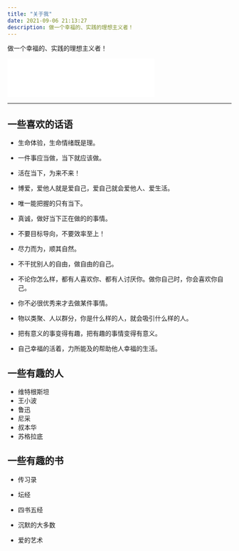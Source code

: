 ```yaml
---
title: "关于我"
date: 2021-09-06 21:13:27
description: 做一个幸福的、实践的理想主义者！
---
```

做一个幸福的、实践的理想主义者！

<iframe frameborder="no" border="0" marginwidth="0" marginheight="0" width=330 height=86 src="//music.163.com/outchain/player?type=2&id=66285&auto=1&height=66">
</iframe>


<hr/>

## 一些喜欢的话语

- 生命体验，生命情绪既是理。

- 一件事应当做，当下就应该做。

- 活在当下，为来不来！

- 博爱，爱他人就是爱自己，爱自己就会爱他人、爱生活。

- 唯一能把握的只有当下。

- 真诚，做好当下正在做的的事情。

- 不要目标导向，不要效率至上！

- 尽力而为，顺其自然。

- 不干扰别人的自由，做自由的自己。

- 不论你怎么样，都有人喜欢你、都有人讨厌你。做你自己时，你会喜欢你自己。

- 你不必很优秀来才去做某件事情。

- 物以类聚、人以群分，你是什么样的人，就会吸引什么样的人。

- 把有意义的事变得有趣，把有趣的事情变得有意义。

- 自己幸福的活着，力所能及的帮助他人幸福的生活。

    

##  一些有趣的人

- 维特根斯坦
- 王小波
- 鲁迅
- 尼采
- 叔本华
- 苏格拉底



## 一些有趣的书

- 传习录

- 坛经

- 四书五经

- 沉默的大多数

- 爱的艺术
